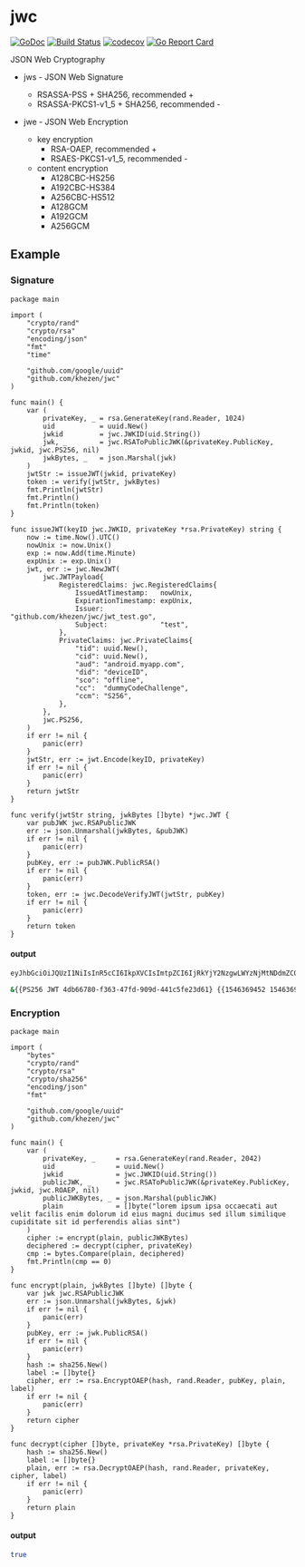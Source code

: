 # jwc

[![GoDoc](https://img.shields.io/badge/go-documentation-blue.svg?style=flat-square)](https://godoc.org/github.com/khezen/jwc)
[![Build Status](http://img.shields.io/travis/khezen/jwc.svg?style=flat-square)](https://travis-ci.org/khezen/jwc) [![codecov](https://img.shields.io/codecov/c/github/khezen/jwc/master.svg?style=flat-square)](https://codecov.io/gh/khezen/jwc)
[![Go Report Card](https://goreportcard.com/badge/github.com/khezen/jwc?style=flat-square)](https://goreportcard.com/report/github.com/khezen/jwc)

JSON Web Cryptography

* jws - JSON Web Signature
  * RSASSA-PSS + SHA256, recommended +
  * RSASSA-PKCS1-v1_5 + SHA256, recommended -
  
* jwe - JSON Web Encryption
  * key encryption
    * RSA-OAEP, recommended +
    * RSAES-PKCS1-v1_5, recommended -
  * content encryption
    * A128CBC-HS256
    * A192CBC-HS384
    * A256CBC-HS512
    * A128GCM
    * A192GCM
    * A256GCM


## Example

### Signature

```golang
package main

import (
	"crypto/rand"
	"crypto/rsa"
	"encoding/json"
	"fmt"
	"time"

	"github.com/google/uuid"
	"github.com/khezen/jwc"
)

func main() {
    var (
        privateKey, _ = rsa.GenerateKey(rand.Reader, 1024)
        uid           = uuid.New()
        jwkid         = jwc.JWKID(uid.String())
        jwk, _        = jwc.RSAToPublicJWK(&privateKey.PublicKey, jwkid, jwc.PS256, nil)
        jwkBytes, _   = json.Marshal(jwk)
    )
    jwtStr := issueJWT(jwkid, privateKey)
    token := verify(jwtStr, jwkBytes)
    fmt.Println(jwtStr)
    fmt.Println()
	fmt.Println(token)
}

func issueJWT(keyID jwc.JWKID, privateKey *rsa.PrivateKey) string {
	now := time.Now().UTC()
	nowUnix := now.Unix()
	exp := now.Add(time.Minute)
	expUnix := exp.Unix()
	jwt, err := jwc.NewJWT(
		jwc.JWTPayload{
			RegisteredClaims: jwc.RegisteredClaims{
				IssuedAtTimestamp:   nowUnix,
				ExpirationTimestamp: expUnix,
				Issuer:              "github.com/khezen/jwc/jwt_test.go",
				Subject:             "test",
			},
			PrivateClaims: jwc.PrivateClaims{
				"tid": uuid.New(),
				"cid": uuid.New(),
				"aud": "android.myapp.com",
				"did": "deviceID",
				"sco": "offline",
				"cc":  "dummyCodeChallenge",
				"ccm": "S256",
			},
		},
		jwc.PS256,
	)
	if err != nil {
		panic(err)
	}
	jwtStr, err := jwt.Encode(keyID, privateKey)
	if err != nil {
		panic(err)
	}
	return jwtStr
}

func verify(jwtStr string, jwkBytes []byte) *jwc.JWT {
	var pubJWK jwc.RSAPublicJWK
	err := json.Unmarshal(jwkBytes, &pubJWK)
	if err != nil {
		panic(err)
	} 
	pubKey, err := pubJWK.PublicRSA()
	if err != nil {
		panic(err)
	}
	token, err := jwc.DecodeVerifyJWT(jwtStr, pubKey)
	if err != nil {
		panic(err)
	}
	return token
}
```

#### output

```sh
eyJhbGciOiJQUzI1NiIsInR5cCI6IkpXVCIsImtpZCI6IjRkYjY2NzgwLWYzNjMtNDdmZC05MDlkLTQ0MWM1ZmUyM2Q2MSJ9.eyJleHAiOjE1NDYzNjk0NTIsImlhdCI6MTU0NjM2OTM5MiwiaXNzIjoiZ2l0aHViLmNvbS9raGV6ZW4vandjL2p3dF90ZXN0LmdvIiwic3ViIjoidGVzdCIsInByaXYiOnsiYXVkIjoiYW5kcm9pZC5teWFwcC5jb20iLCJjYyI6ImR1bW15Q29kZUNoYWxsZW5nZSIsImNjbSI6IlMyNTYiLCJjaWQiOiIwMTA4YmZiZC0yZjc2LTQyMmEtYTNiZC0yNjMxZmVhYWNiZWUiLCJkaWQiOiJkZXZpY2VJRCIsInNjbyI6Im9mZmxpbmUiLCJ0aWQiOiJiMGIwZWM5Mi1jZTNjLTQ3ZjUtODQ5Ny03Y2FiMjkxNDcyZDAifX0.WktA5tt_Tt6R-qZuTqpSB7xnYDrMlJXjz7aTzQys1UjMAEjLFHCWqmLp33DRlUboZiZQWa_6D4c6fzS-UHFQ9pQ_73s_Rg83i6XEMJIlr2k420g_cO-N_y425gnoJ2GDOpVSGxMS5uofh8JoE6OZpPNauJo_Z5MNpEKp5XZDEAE

&{{PS256 JWT 4db66780-f363-47fd-909d-441c5fe23d61} {{1546369452 1546369392 github.com/khezen/jwc/jwt_test.go test } map[tid:b0b0ec92-ce3c-47f5-8497-7cab291472d0 aud:android.myapp.com cc:dummyCodeChallenge ccm:S256 cid:0108bfbd-2f76-422a-a3bd-2631feaacbee did:deviceID sco:offline]}}
```

### Encryption

```golang
package main

import (
	"bytes"
	"crypto/rand"
	"crypto/rsa"
	"crypto/sha256"
	"encoding/json"
	"fmt"

	"github.com/google/uuid"
	"github.com/khezen/jwc"
)

func main() {
	var (
		privateKey, _     = rsa.GenerateKey(rand.Reader, 2042)
		uid               = uuid.New()
		jwkid             = jwc.JWKID(uid.String())
		publicJWK, _      = jwc.RSAToPublicJWK(&privateKey.PublicKey, jwkid, jwc.ROAEP, nil)
		publicJWKBytes, _ = json.Marshal(publicJWK)
		plain             = []byte("lorem ipsum ipsa occaecati aut velit facilis enim dolorum id eius magni ducimus sed illum similique cupiditate sit id perferendis alias sint")
	)
	cipher := encrypt(plain, publicJWKBytes)
	deciphered := decrypt(cipher, privateKey)
	cmp := bytes.Compare(plain, deciphered)
	fmt.Println(cmp == 0)
}

func encrypt(plain, jwkBytes []byte) []byte {
	var jwk jwc.RSAPublicJWK
	err := json.Unmarshal(jwkBytes, &jwk)
	if err != nil {
		panic(err)
	}
	pubKey, err := jwk.PublicRSA()
	if err != nil {
		panic(err)
	}
	hash := sha256.New()
	label := []byte{}
	cipher, err := rsa.EncryptOAEP(hash, rand.Reader, pubKey, plain, label)
	if err != nil {
		panic(err)
	}
	return cipher
}

func decrypt(cipher []byte, privateKey *rsa.PrivateKey) []byte {
	hash := sha256.New()
	label := []byte{}
	plain, err := rsa.DecryptOAEP(hash, rand.Reader, privateKey, cipher, label)
	if err != nil {
		panic(err)
	}
	return plain
}
```

#### output

```sh
true
```